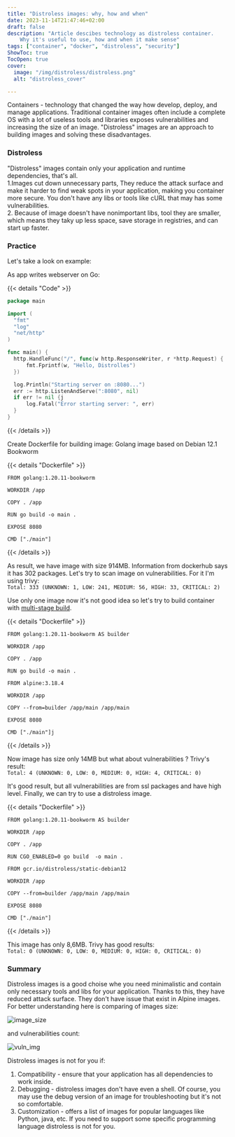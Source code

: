 ```yaml
---
title: "Distroless images: why, how and when"
date: 2023-11-14T21:47:46+02:00
draft: false
description: "Article descibes technology as distroless container. 
    Why it's useful to use, how and when it make sense"
tags: ["container", "docker", "distroless", "security"]
ShowToc: true
TocOpen: true
cover:
  image: "/img/distroless/distroless.png"
  alt: "distroless_cover"

---
```


Containers - technology that changed the way how develop, deploy, and manage applications.
Traditional container images often include a complete OS with a lot of useless tools and libraries
exposes vulnerabilities and increasing the size of an image. 
"Distroless" images are an approach to building images and solving these disadvantages.

### Distroless
"Distroless" images contain only your application and runtime dependencies, that's all.  
1.Images cut down unnecessary parts, They reduce the attack surface and make it harder 
to find weak spots in your application, 
making you container more secure. You don't have any libs or tools like cURL that 
may has some vulnerabilities.   
2.  Because of image doesn't have nonimportant libs, tool they are smaller, which means they 
taky up less space, save storage in registries, and can start up faster. 

### Practice
Let's take a look on example:

As app writes webserver on Go:

{{< details "Code" >}}
  ```go
package main

import (
	"fmt"
	"log"
	"net/http"
)

func main() {
	http.HandleFunc("/", func(w http.ResponseWriter, r *http.Request) {
		fmt.Fprintf(w, "Hello, Distrolles")
	})

	log.Println("Starting server on :8080...")
	err := http.ListenAndServe(":8080", nil)
	if err != nil {j
		log.Fatal("Error starting server: ", err)
	}
}
  ```
{{< /details >}}

Create Dockerfile for building image:
Golang image based on Debian 12.1 Bookworm

{{< details "Dockerfile" >}}
  ```
FROM golang:1.20.11-bookworm

WORKDIR /app

COPY . /app

RUN go build -o main .

EXPOSE 8080

CMD ["./main"]
  ```
{{< /details >}}

As result, we have image with size 914MB. Information from
dockerhub says it has 302 packages.
Let's try to scan image on vulnerabilities. For it I'm using trivy:  
```Total: 333 (UNKNOWN: 1, LOW: 241, MEDIUM: 56, HIGH: 33, CRITICAL: 2)```

Use only one image now it's not good idea so let's try to build container 
with [multi-stage build](https://docs.docker.com/build/building/multi-stage/).  

{{< details "Dockerfile" >}}
  ```
FROM golang:1.20.11-bookworm AS builder

WORKDIR /app

COPY . /app

RUN go build -o main .

FROM alpine:3.18.4

WORKDIR /app

COPY --from=builder /app/main /app/main

EXPOSE 8080

CMD ["./main"]j
  ```
{{< /details >}}

Now image has size only 14MB but what about vulnerabilities ?
Trivy's result:  
```Total: 4 (UNKNOWN: 0, LOW: 0, MEDIUM: 0, HIGH: 4, CRITICAL: 0)```

It's good result, but all vulnerabilities are from ssl packages and have high level. 
Finally, we can try to use a distroless image. 

{{< details "Dockerfile" >}}
  ```
FROM golang:1.20.11-bookworm AS builder

WORKDIR /app

COPY . /app

RUN CGO_ENABLED=0 go build  -o main .

FROM gcr.io/distroless/static-debian12

WORKDIR /app

COPY --from=builder /app/main /app/main

EXPOSE 8080

CMD ["./main"]
  ```
{{< /details >}}

This image has only 8,6MB. Trivy has good results:  
```Total: 0 (UNKNOWN: 0, LOW: 0, MEDIUM: 0, HIGH: 0, CRITICAL: 0)```

### Summary 
Distroless images is a good choise whe you need minimalistic and contain only 
necessary tools and libs for your application. Thanks to this, they have
reduced attack surface. They don't have issue that exist in Alpine images.
For better understanding here is comparing of images size:

![image_size](/img/distroless/size.png)

and vulnerabilities count:

![vuln_img](/img/distroless/vuln.png)

Distroless images is not for you if: 

1. Compatibility - ensure that your application has all dependencies to work
  inside. 
2. Debugging - distroless images don't have even a shell. Of course, you may 
   use the debug version of an image for troubleshooting but it's not so comfortable.
3. Customization - offers a list of images for popular languages like Python,
   java, etc. If you need to support some specific programming language distroless
   is not for you. 
